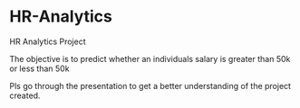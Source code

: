 # HR-Analytics
HR Analytics Project

The objective is to predict whether an individuals salary is greater than 50k or less than 50k

Pls go through the presentation to get a better understanding of the project created.
